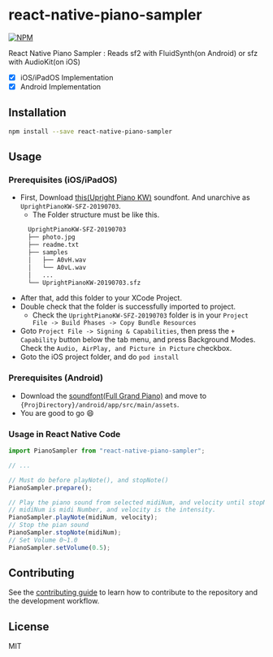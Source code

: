 # react-native-piano-sampler

[![NPM](https://nodei.co/npm/react-native-piano-sampler.png?compact=true)](https://nodei.co/npm/react-native-piano-sampler/)

React Native Piano Sampler : Reads sf2 with FluidSynth(on Android) or sfz with AudioKit(on iOS)

- [x] iOS/iPadOS Implementation
- [x] Android Implementation  

## Installation

```sh
npm install --save react-native-piano-sampler
```

## Usage

### Prerequisites (iOS/iPadOS)
- First, Download [this(Upright Piano KW)](https://web.archive.org/web/20191005062358/http://freepats.zenvoid.org/Piano/UprightPianoKW/UprightPianoKW-SFZ-20190703.tar.xz) soundfont. And unarchive as `UprightPianoKW-SFZ-20190703`.
  - The Folder structure must be like this.
  ```bash
    UprightPianoKW-SFZ-20190703
    ├── photo.jpg
    ├── readme.txt  
    ├── samples
    │   ├── A0vH.wav
    │   └── A0vL.wav
    │   ...
    └── UprightPianoKW-20190703.sfz
    ```
- After that, add this folder to your XCode Project.
- Double check that the folder is successfully imported to project.
  - Check the `UprightPianoKW-SFZ-20190703` folder is in your `Project File -> Build Phases -> Copy Bundle Resources`  
- Goto `Project File -> Signing & Capabilities`, then press the `+ Capability` button below the tab menu, and  press Background Modes. Check the `Audio, AirPlay, and Picture in Picture` checkbox.
- Goto the iOS project folder, and do `pod install`

### Prerequisites (Android)
- Download the [soundfont(Full Grand Piano)](https://drive.google.com/file/d/1JHae8NALSvLDuF9nFqtqqipcY9Fo1fuD/view?usp=sharing) and move to `{ProjDirectory}/android/app/src/main/assets`.
- You are good to go :smile:


### Usage in React Native Code

```js
import PianoSampler from "react-native-piano-sampler";

// ...

// Must do before playNote(), and stopNote()
PianoSampler.prepare();

// Play the piano sound from selected midiNum, and velocity until stopNote() is call.
// midiNum is midi Number, and velocity is the intensity.
PianoSampler.playNote(midiNum, velocity);
// Stop the pian sound
PianoSampler.stopNote(midiNum);
// Set Volume 0~1.0
PianoSampler.setVolume(0.5);
```

## Contributing

See the [contributing guide](CONTRIBUTING.md) to learn how to contribute to the repository and the development workflow.

## License

MIT
